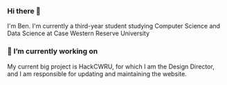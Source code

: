 ### Hi there 👋
I'm Ben. I'm currently a third-year student studying Computer Science and Data Science at Case Western Reserve University
### 🔭 I’m currently working on 
My current big project is HackCWRU, for which I am the Design Director, and I am responsible for updating and maintaining the website.
<!--
### 🌱 I’m currently learning

### 👯 I’m looking to collaborate on ...

### 💬 Ask me about ...

### 🤔 I’m looking for help with ...
### 📫 How to reach me:
### 😄 Pronouns: ...
### ⚡ Fun fact: ... 
-->
<!--
**bcflock/bcflock** is a ✨ _special_ ✨ repository because its `README.md` (this file) appears on your GitHub profile.

Here are some ideas to get you started:

- 🔭 I’m currently working on ...
- 🌱 I’m currently learning ...
- 👯 I’m looking to collaborate on ...
- 🤔 I’m looking for help with ...
- 💬 Ask me about ...
- 📫 How to reach me: ...
- 😄 Pronouns: ...
- ⚡ Fun fact: ...
-->
